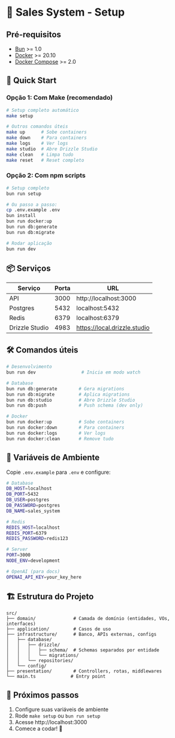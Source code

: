 # 🚀 Sales System - Setup

## Pré-requisitos
- [Bun](https://bun.sh) >= 1.0
- [Docker](https://docker.com) >= 20.10
- [Docker Compose](https://docs.docker.com/compose/) >= 2.0

## 🏃 Quick Start

### Opção 1: Com Make (recomendado)
```bash
# Setup completo automático
make setup

# Outros comandos úteis
make up      # Sobe containers
make down    # Para containers
make logs    # Ver logs
make studio  # Abre Drizzle Studio
make clean   # Limpa tudo
make reset   # Reset completo
```

### Opção 2: Com npm scripts
```bash
# Setup completo
bun run setup

# Ou passo a passo:
cp .env.example .env
bun install
bun run docker:up
bun run db:generate
bun run db:migrate

# Rodar aplicação
bun run dev
```

## 📦 Serviços

| Serviço    | Porta | URL                    |
|------------|-------|------------------------|
| API        | 3000  | http://localhost:3000  |
| Postgres   | 5432  | localhost:5432         |
| Redis      | 6379  | localhost:6379         |
| Drizzle Studio | 4983 | https://local.drizzle.studio |

## 🛠️ Comandos úteis

```bash
# Desenvolvimento
bun run dev                 # Inicia em modo watch

# Database
bun run db:generate        # Gera migrations
bun run db:migrate         # Aplica migrations
bun run db:studio          # Abre Drizzle Studio
bun run db:push            # Push schema (dev only)

# Docker
bun run docker:up          # Sobe containers
bun run docker:down        # Para containers
bun run docker:logs        # Ver logs
bun run docker:clean       # Remove tudo
```

## 🔐 Variáveis de Ambiente

Copie `.env.example` para `.env` e configure:

```bash
# Database
DB_HOST=localhost
DB_PORT=5432
DB_USER=postgres
DB_PASSWORD=postgres
DB_NAME=sales_system

# Redis
REDIS_HOST=localhost
REDIS_PORT=6379
REDIS_PASSWORD=redis123

# Server
PORT=3000
NODE_ENV=development

# OpenAI (para docs)
OPENAI_API_KEY=your_key_here
```

## 🏗️ Estrutura do Projeto

```
src/
├── domain/              # Camada de domínio (entidades, VOs, interfaces)
├── application/         # Casos de uso
├── infrastructure/      # Banco, APIs externas, configs
│   ├── database/
│   │   ├── drizzle/
│   │   │   ├── schema/  # Schemas separados por entidade
│   │   │   └── migrations/
│   │   └── repositories/
│   └── config/
├── presentation/        # Controllers, rotas, middlewares
└── main.ts             # Entry point
```

## 🎯 Próximos passos

1. Configure suas variáveis de ambiente
2. Rode `make setup` ou `bun run setup`
3. Acesse http://localhost:3000
4. Comece a codar! 🚀
